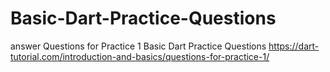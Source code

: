 # Basic-Dart-Practice-Questions
answer  Questions for Practice 1 Basic Dart Practice Questions
https://dart-tutorial.com/introduction-and-basics/questions-for-practice-1/
